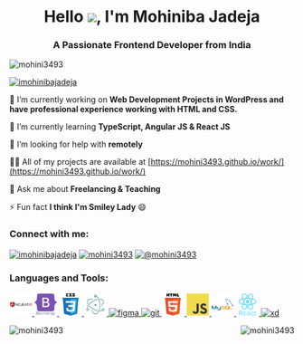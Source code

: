 <h1 align="center">Hello <img src="https://media.giphy.com/media/hvRJCLFzcasrR4ia7z/giphy.gif" width="30px">, I'm Mohiniba Jadeja</h1>
<h3 align="center">A Passionate Frontend Developer from India</h3>

<p align="left"> <img src="https://komarev.com/ghpvc/?username=mohini3493&label=Profile%20views&color=0e75b6&style=flat" alt="mohini3493" /> </p>



<p align="left"> <a href="https://twitter.com/imohinibajadeja" target="blank"><img src="https://img.shields.io/twitter/follow/imohinibajadeja?logo=twitter&style=for-the-badge" alt="imohinibajadeja" /></a> </p>

🔭 I’m currently working on **Web Development Projects in WordPress and have professional experience working with HTML and CSS.**

🌱 I’m currently learning **TypeScript, Angular JS & React JS**

🤝 I’m looking for help with **remotely**

👨‍💻 All of my projects are available at [https://mohini3493.github.io/work/](https://mohini3493.github.io/work/)

💬 Ask me about **Freelancing & Teaching**

⚡ Fun fact **I think I'm Smiley Lady** :smile:


<h3 align="left">Connect with me:</h3>
<p align="left">
<a href="https://twitter.com/imohinibajadeja" target="blank"><img align="center" src="https://raw.githubusercontent.com/rahuldkjain/github-profile-readme-generator/master/src/images/icons/Social/twitter.svg" alt="imohinibajadeja" height="30" width="40" /></a>
<a href="https://linkedin.com/in/mohini3493" target="blank"><img align="center" src="https://raw.githubusercontent.com/rahuldkjain/github-profile-readme-generator/master/src/images/icons/Social/linked-in-alt.svg" alt="mohini3493" height="30" width="40" /></a>
<a href="https://medium.com/@mohini3493" target="blank"><img align="center" src="https://raw.githubusercontent.com/rahuldkjain/github-profile-readme-generator/master/src/images/icons/Social/medium.svg" alt="@mohini3493" height="30" width="40" /></a>
</p>

<h3 align="left">Languages and Tools:</h3>
<p align="left"> <a href="https://angular.io" target="_blank" rel="noreferrer"> <img src="https://raw.githubusercontent.com/devicons/devicon/master/icons/angularjs/angularjs-original-wordmark.svg" alt="angularjs" width="40" height="40"/> </a> <a href="https://getbootstrap.com" target="_blank" rel="noreferrer"> <img src="https://raw.githubusercontent.com/devicons/devicon/master/icons/bootstrap/bootstrap-plain-wordmark.svg" alt="bootstrap" width="40" height="40"/> </a> <a href="https://www.w3schools.com/css/" target="_blank" rel="noreferrer"> <img src="https://raw.githubusercontent.com/devicons/devicon/master/icons/css3/css3-original-wordmark.svg" alt="css3" width="40" height="40"/> </a> <a href="https://www.electronjs.org" target="_blank" rel="noreferrer"> <img src="https://raw.githubusercontent.com/devicons/devicon/master/icons/electron/electron-original.svg" alt="electron" width="40" height="40"/> </a> <a href="https://www.figma.com/" target="_blank" rel="noreferrer"> <img src="https://www.vectorlogo.zone/logos/figma/figma-icon.svg" alt="figma" width="40" height="40"/> </a> <a href="https://git-scm.com/" target="_blank" rel="noreferrer"> <img src="https://www.vectorlogo.zone/logos/git-scm/git-scm-icon.svg" alt="git" width="40" height="40"/> </a> <a href="https://www.w3.org/html/" target="_blank" rel="noreferrer"> <img src="https://raw.githubusercontent.com/devicons/devicon/master/icons/html5/html5-original-wordmark.svg" alt="html5" width="40" height="40"/> </a> <a href="https://developer.mozilla.org/en-US/docs/Web/JavaScript" target="_blank" rel="noreferrer"> <img src="https://raw.githubusercontent.com/devicons/devicon/master/icons/javascript/javascript-original.svg" alt="javascript" width="40" height="40"/> </a> <a href="https://www.mysql.com/" target="_blank" rel="noreferrer"> <img src="https://raw.githubusercontent.com/devicons/devicon/master/icons/mysql/mysql-original-wordmark.svg" alt="mysql" width="40" height="40"/> </a> <a href="https://reactjs.org/" target="_blank" rel="noreferrer"> <img src="https://raw.githubusercontent.com/devicons/devicon/master/icons/react/react-original-wordmark.svg" alt="react" width="40" height="40"/> </a> <a href="https://www.adobe.com/products/xd.html" target="_blank" rel="noreferrer"> <img src="https://cdn.worldvectorlogo.com/logos/adobe-xd.svg" alt="xd" width="40" height="40"/> </a> </p>

<p><img align="left" src="https://github-readme-stats.vercel.app/api/top-langs?username=mohini3493&show_icons=true&locale=en&layout=compact" alt="mohini3493" width="300px" /></p>

<p><img align="right" src="https://github-readme-stats.vercel.app/api?username=mohini3493&show_icons=true&locale=en" alt="mohini3493" /></p>
